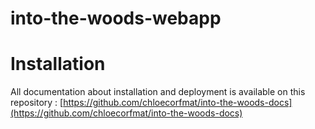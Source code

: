 into-the-woods-webapp
=====================

# Installation

All documentation about installation and deployment is available on this repository : [https://github.com/chloecorfmat/into-the-woods-docs](https://github.com/chloecorfmat/into-the-woods-docs)
